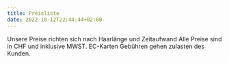 ```yaml
---
title: Preisliste
date: 2022-10-12T22:44:44+02:00
---
```

Unsere Preise richten sich nach Haarlänge und Zeitaufwand
Alle Preise sind in CHF und inklusive MWST.
EC-Karten Gebühren gehen zulasten des Kunden.     
